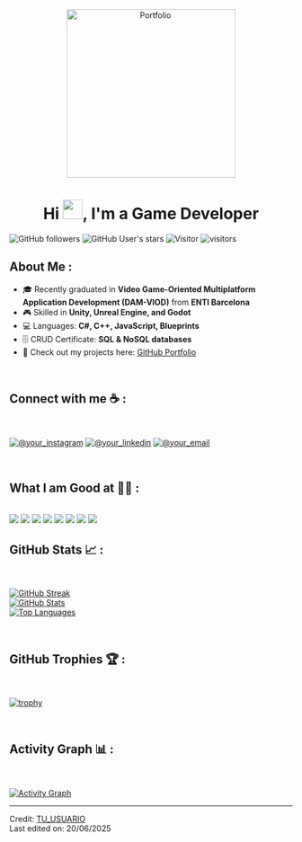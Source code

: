 <div align="center" width="50">
    <img alt="Portfolio" src="./assets/oh hi there.png" width="300"/>
</div>

<h1 align="center">Hi <img src="https://media.giphy.com/media/hvRJCLFzcasrR4ia7z/giphy.gif" width="35">, I'm a Game Developer</h1>

![GitHub followers](https://img.shields.io/github/followers/TU_USUARIO?style=social) ![GitHub User's stars](https://img.shields.io/github/stars/TU_USUARIO?style=social) ![Visitor](https://visitor-badge.laobi.icu/badge?page_id=TU_USUARIO.repoName) <img src="https://komarev.com/ghpvc/?username=TU_USUARIO" alt="visitors" />

## About Me :

- 🎓 Recently graduated in **Video Game-Oriented Multiplatform Application Development (DAM-VIOD)** from **ENTI Barcelona**
- 🎮 Skilled in **Unity, Unreal Engine, and Godot**
- 💻 Languages: **C#, C++, JavaScript, Blueprints**
- 🗄️ CRUD Certificate: **SQL & NoSQL databases**
- 📂 Check out my projects here: [GitHub Portfolio](https://github.com/TU_USUARIO)

<br>

## Connect with me ☕ :

<br>

[![@your_instagram](https://img.icons8.com/fluency/48/000000/instagram-new.png "@your_instagram")](https://www.instagram.com/TU_INSTAGRAM/) 
[![@your_linkedin](https://img.icons8.com/fluency/48/000000/linkedin.png "@your_linkedin")](https://www.linkedin.com/in/TU_LINKEDIN/) 
[![@your_email](https://img.icons8.com/fluency/48/000000/apple-mail.png "@your_email")](mailto:TU_EMAIL@gmail.com)

<br>

## What I am Good at 🧑‍💻 :

<br>

<img src="https://img.icons8.com/color/48/000000/c-sharp-logo.png"/>
<img src="https://img.icons8.com/color/48/000000/c-plus-plus-logo.png"/>
<img src="https://img.icons8.com/color/48/000000/javascript--v1.png"/>
<img src="https://img.icons8.com/color/48/000000/mysql-logo.png"/>
<img src="https://img.icons8.com/color/48/000000/mongodb.png"/>
<img src="https://img.icons8.com/color/48/000000/unity.png"/>
<img src="https://img.icons8.com/color/48/000000/unreal-engine.png"/>
<img src="https://img.icons8.com/color/48/000000/godot-engine.png"/>

<br>

## GitHub Stats 📈 :

<br>

[![GitHub Streak](https://github-readme-streak-stats.herokuapp.com?user=TU_USUARIO&theme=algolia)](https://git.io/streak-stats)  
[![GitHub Stats](https://github-readme-stats.vercel.app/api?username=TU_USUARIO&theme=algolia)](https://github.com/TU_USUARIO/github-readme-stats)  
[![Top Languages](https://github-readme-stats.vercel.app/api/top-langs/?username=TU_USUARIO&theme=algolia)](https://github.com/TU_USUARIO/github-readme-stats)

<br>

## GitHub Trophies 🏆 :

<br>

[![trophy](https://github-profile-trophy.vercel.app/?username=TU_USUARIO&theme=algolia)](https://github.com/TU_USUARIO/github-profile-trophy)

<br>

## Activity Graph 📊 :

<br>

[![Activity Graph](https://activity-graph.herokuapp.com/graph?username=TU_USUARIO&bg_color=000&color=00e676&line=00e676&point=ffffff&hide_border=true)](https://github.com/TU_USUARIO)

---

Credit: [TU_USUARIO](https://github.com/TU_USUARIO)  
Last edited on: 20/06/2025
